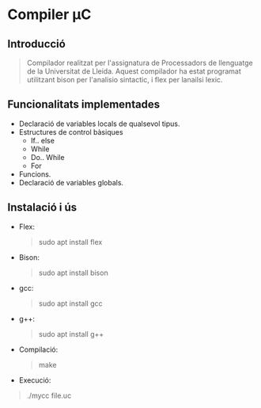 # Compiler &mu;C

## Introducció

> Compilador realitzat per l'assignatura de Processadors de llenguatge de la Universitat de Lleida. Aquest compilador ha estat programat utilitzant bison per l'analisio sintactic, i flex per lanailsi lexic.

## Funcionalitats implementades

-  Declaració de variables locals de qualsevol tipus.
-  Estructures de control bàsiques
    - If.. else
    - While
    - Do.. While
    - For
- Funcions.
- Declaració de variables globals.

## Instalació i ús

- Flex:
    > sudo apt install flex

- Bison:
    > sudo apt install bison

- gcc:
    > sudo apt install gcc

- g++:
    > sudo apt install g++

- Compilació:
  > make

- Execució:
> ./mycc file.uc
